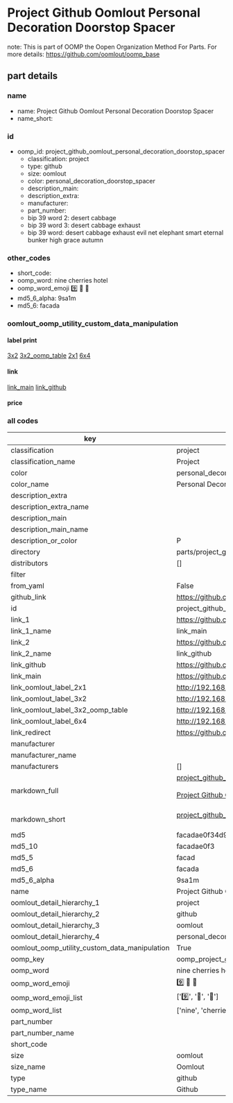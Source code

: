 # Project Github Oomlout Personal Decoration Doorstop Spacer  

note: This is part of OOMP the Oopen Organization Method For Parts. For more details: https://github.com/oomlout/oomp_base

##  part details
  







### name
* name: Project Github Oomlout Personal Decoration Doorstop Spacer
* name_short: 
### id
* oomp_id: project_github_oomlout_personal_decoration_doorstop_spacer
  * classification: project
  * type: github
  * size: oomlout
  * color: personal_decoration_doorstop_spacer
  * description_main: 
  * description_extra: 
  * manufacturer: 
  * part_number: 
  * bip 39 word 2: desert cabbage
  * bip 39 word 3: desert cabbage exhaust
  * bip 39 word: desert cabbage exhaust evil net elephant smart eternal bunker high grace autumn

### other_codes
* short_code: 
* oomp_word: nine cherries hotel
* oomp_word_emoji :nine: :cherries: :hotel:
* md5_6_alpha: 9sa1m
* md5_6: facada






### oomlout_oomp_utility_custom_data_manipulation
#### label print
[3x2](http://192.168.1.245:1112/?label=oomp%209sa1m)
[3x2_oomp_table](http://192.168.1.108:1112/?label=oomp%209sa1m)
[2x1](http://192.168.1.242:1112/?label=oomp%209sa1m)
[6x4](http://192.168.1.55:1112/?label=oomp%209sa1m)    

#### link

[link_main](https://github.com/oomlout/oomlout_oomp_version_1_messy/tree/main/parts/project_github_oomlout_personal_decoration_doorstop_spacer) [link_github](https://github.com/oomlout/oomlout_oomp_version_1_messy/tree/main/parts/project_github_oomlout_personal_decoration_doorstop_spacer)                             

#### price







### all codes 
| key | value |  
| --- | --- |  
| classification | project |  
| classification_name | Project |  
| color | personal_decoration_doorstop_spacer |  
| color_name | Personal Decoration Doorstop Spacer |  
| description_extra |  |  
| description_extra_name |  |  
| description_main |  |  
| description_main_name |  |  
| description_or_color | P  |  
| directory | parts/project_github_oomlout_personal_decoration_doorstop_spacer |  
| distributors | [] |  
| filter |  |  
| from_yaml | False |  
| github_link | https://github.com/oomlout/oomlout_oomp_part_src/tree/main/parts/project_github_oomlout_personal_decoration_doorstop_spacer |  
| id | project_github_oomlout_personal_decoration_doorstop_spacer |  
| link_1 | https://github.com/oomlout/oomlout_oomp_version_1_messy/tree/main/parts/project_github_oomlout_personal_decoration_doorstop_spacer |  
| link_1_name | link_main |  
| link_2 | https://github.com/oomlout/oomlout_oomp_version_1_messy/tree/main/parts/project_github_oomlout_personal_decoration_doorstop_spacer |  
| link_2_name | link_github |  
| link_github | https://github.com/oomlout/oomlout_oomp_version_1_messy/tree/main/parts/project_github_oomlout_personal_decoration_doorstop_spacer |  
| link_main | https://github.com/oomlout/oomlout_oomp_version_1_messy/tree/main/parts/project_github_oomlout_personal_decoration_doorstop_spacer |  
| link_oomlout_label_2x1 | http://192.168.1.242:1112/?label=oomp%209sa1m |  
| link_oomlout_label_3x2 | http://192.168.1.245:1112/?label=oomp%209sa1m |  
| link_oomlout_label_3x2_oomp_table | http://192.168.1.108:1112/?label=oomp%209sa1m |  
| link_oomlout_label_6x4 | http://192.168.1.55:1112/?label=oomp%209sa1m |  
| link_redirect | https://github.com/oomlout/oomlout_oomp_version_1_messy/tree/main/parts/project_github_oomlout_personal_decoration_doorstop_spacer |  
| manufacturer |  |  
| manufacturer_name |  |  
| manufacturers | [] |  
| markdown_full | [project_github_oomlout_personal_decoration_doorstop_spacer](none)<br>[](none)<br>[Project Github Oomlout Personal Decoration Doorstop Spacer](none)<br><br> |  
| markdown_short | [project_github_oomlout_personal_decoration_doorstop_spacer](none)<br><br> |  
| md5 | facadae0f34d99911f4a54de9ec7e9dd |  
| md5_10 | facadae0f3 |  
| md5_5 | facad |  
| md5_6 | facada |  
| md5_6_alpha | 9sa1m |  
| name | Project Github Oomlout Personal Decoration Doorstop Spacer |  
| oomlout_detail_hierarchy_1 | project |  
| oomlout_detail_hierarchy_2 | github |  
| oomlout_detail_hierarchy_3 | oomlout |  
| oomlout_detail_hierarchy_4 | personal_decoration_doorstop_spacer |  
| oomlout_oomp_utility_custom_data_manipulation | True |  
| oomp_key | oomp_project_github_oomlout_personal_decoration_doorstop_spacer |  
| oomp_word | nine cherries hotel |  
| oomp_word_emoji | :nine: :cherries: :hotel: |  
| oomp_word_emoji_list | [':nine:', ':cherries:', ':hotel:'] |  
| oomp_word_list | ['nine', 'cherries', 'hotel'] |  
| part_number |  |  
| part_number_name |  |  
| short_code |  |  
| size | oomlout |  
| size_name | Oomlout |  
| type | github |  
| type_name | Github |  
